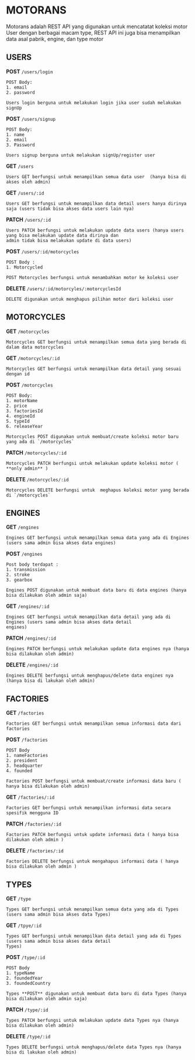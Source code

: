 # MOTORANS

Motorans adalah REST API yang digunakan untuk mencatatat koleksi motor User dengan berbagai macam type, REST API ini juga bisa menampilkan data asal pabrik, engine, dan type motor

## USERS

**POST** `/users/login`

    POST Body:
    1. email
    2. password

    Users login berguna untuk melakukan login jika user sudah melakukan signUp

**POST** `/users/signup`

    POST Body:
    1. name
    2. email
    3. Password

    Users signup berguna untuk melakukan signUp/register user

**GET** `/users`

    Users GET berfungsi untuk menampilkan semua data user  (hanya bisa di akses oleh admin)

**GET** `/users/:id`

    Users GET berfungsi untuk menampilkan data detail users hanya dirinya saja (users tidak bisa akses data users lain nya)

**PATCH** `/users/:id`

    Users PATCH berfungsi untuk melakukan update data users (hanya users yang bisa melakukan update data dirinya dan
    admin tidak bisa melakukan update di data users)

**POST** `/users/:id/motorcycles`

    POST Body :
    1. Motorcycled

    POST Motorcycles berfungsi untuk menambahkan motor ke koleksi user

**DELETE** `/users/:id/motorcyles/:motorcyclesId`

    DELETE digunakan untuk menghapus pilihan motor dari koleksi user

## MOTORCYCLES

**GET** `/motorcycles`

    Motorcycles GET berfungsi untuk menampilkan semua data yang berada di dalam data motorcycles

**GET** `/motorcycles/:id`

    Motorcycles GET berfungsi untuk menampilkan data detail yang sesuai dengan id

**POST** `/motorcycles`

    POST Body:
    1. motorName
    2. price
    3. factoriesId
    4. engineId
    5. typeId
    6. releaseYear

    Motorcycles POST digunakan untuk membuat/create koleksi motor baru yang ada di `/motorcycles`

**PATCH** `/motorcycles/:id`

    Motorcycles PATCH berfungsi untuk melakukan update koleksi motor ( **only admin** )

**DELETE** `/motorcycles/:id`

    Motorcycles DELETE berfungsi untuk  meghapus koleksi motor yang berada di `/motorcycles`

## ENGINES

**GET** `/engines`

    Engines GET berfungsi untuk menampilkan semua data yang ada di Engines (users sama admin bisa akses data engines)

**POST** `/engines`

    Post body terdapat :
    1. transmission
    2. stroke
    3. gearbox

    Engines POST digunakan untuk membuat data baru di data engines (hanya bisa dilakukan oleh admin saja)

**GET** `/engines/:id`

    Engines GET berfungsi untuk menampilkan data detail yang ada di Engines (users sama admin bisa akses data detail
    engines)

**PATCH** `/engines/:id`

    Engines PATCH berfungsi untuk melakukan update data engines nya (hanya bisa dilakukan oleh admin)

**DELETE** `/engines/:id`

    Engines DELETE berfungsi untuk menghapus/delete data engines nya (hanya bisa di lakukan oleh admin)

## FACTORIES

**GET** `/factories`

    Factories GET berfungsi untuk menampilkan semua informasi data dari factories

**POST** `/factories`

    POST Body
    1. nameFactories
    2. president
    3. headquarter
    4. founded

    Factories POST berfungsi untuk membuat/create informasi data baru ( hanya bisa dilakukan oleh admin)

**GET** `/factories/:id`

    Factories GET berfungsi untuk menampilkan informasi data secara spesifik mengguna ID

**PATCH** `/factories/:id`

    Factories PATCH berfungsi untuk update informasi data ( hanya bisa dilakukan oleh admin )

**DELETE** `/factories/:id`

    Factories DELETE berfungsi untuk mengahapus informasi data ( hanya bisa dilakukan oleh admin )

## TYPES

**GET** `/type`

    Types GET berfungsi untuk menampilkan semua data yang ada di Types (users sama admin bisa akses data Types)

**GET** `/tpye/:id`

    Types GET berfungsi untuk menampilkan data detail yang ada di Types (users sama admin bisa akses data detail
    Types)

**POST** `/type/:id`

    POST Body
    1. typeName
    2. foundedYear
    3. foundedCountry

    Types **POST** digunakan untuk membuat data baru di data Types (hanya bisa dilakukan oleh admin saja)

**PATCH** `/type/:id`

    Types PATCH berfungsi untuk melakukan update data Types nya (hanya bisa dilakukan oleh admin)

**DELETE** `/type/:id`

    Types DELETE berfungsi untuk menghapus/delete data Types nya (hanya bisa di lakukan oleh admin)
